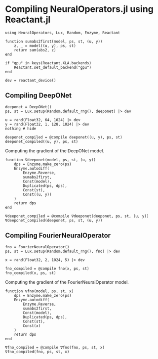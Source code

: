# Compiling NeuralOperators.jl using Reactant.jl

```@example xla_compilation
using NeuralOperators, Lux, Random, Enzyme, Reactant

function sumabs2first(model, ps, st, (u, y))
    z, _ = model((u, y), ps, st)
    return sum(abs2, z)
end

if "gpu" in keys(Reactant.XLA.backends)
    Reactant.set_default_backend("gpu")
end

dev = reactant_device()
```

## Compiling DeepONet

```@example xla_compilation
deeponet = DeepONet()
ps, st = Lux.setup(Random.default_rng(), deeponet) |> dev

u = rand(Float32, 64, 1024) |> dev
y = rand(Float32, 1, 128, 1024) |> dev
nothing # hide

deeponet_compiled = @compile deeponet((u, y), ps, st)
deeponet_compiled((u, y), ps, st)
```

Computing the gradient of the DeepONet model.

```@example xla_compilation
function ∇deeponet(model, ps, st, (u, y))
    dps = Enzyme.make_zero(ps)
    Enzyme.autodiff(
        Enzyme.Reverse,
        sumabs2first,
        Const(model),
        Duplicated(ps, dps),
        Const(st),
        Const((u, y))
    )
    return dps
end

∇deeponet_compiled = @compile ∇deeponet(deeponet, ps, st, (u, y))
∇deeponet_compiled(deeponet, ps, st, (u, y))
```

## Compiling FourierNeuralOperator

```@example xla_compilation
fno = FourierNeuralOperator()
ps, st = Lux.setup(Random.default_rng(), fno) |> dev

x = rand(Float32, 2, 1024, 5) |> dev

fno_compiled = @compile fno(x, ps, st)
fno_compiled(x, ps, st)
```

Computing the gradient of the FourierNeuralOperator model.

```@example xla_compilation
function ∇fno(model, ps, st, x)
    dps = Enzyme.make_zero(ps)
    Enzyme.autodiff(
        Enzyme.Reverse,
        sumabs2first,
        Const(model),
        Duplicated(ps, dps),
        Const(st),
        Const(x)
    )
    return dps
end

∇fno_compiled = @compile ∇fno(fno, ps, st, x)
∇fno_compiled(fno, ps, st, x)
```
